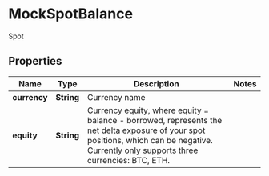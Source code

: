 
# MockSpotBalance

Spot

## Properties

Name | Type | Description | Notes
------------ | ------------- | ------------- | -------------
**currency** | **String** | Currency name | 
**equity** | **String** | Currency equity, where equity &#x3D; balance - borrowed, represents the net delta exposure  of your spot positions, which can be negative. Currently only supports three currencies: BTC, ETH. | 

